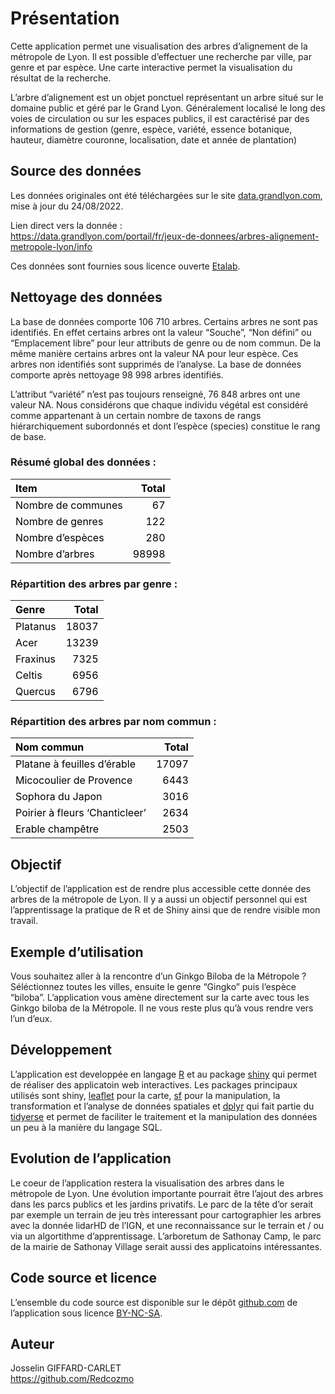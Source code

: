 <style type="text/css">
#shiny-tab-explanation {
  max-width: 90ch;
  margin-left: auto;
  margin-right: auto;
  font-size: 1.2em;
}
</style>

# Présentation

Cette application permet une visualisation des arbres d’alignement de la
métropole de Lyon. Il est possible d’effectuer une recherche par ville,
par genre et par espèce. Une carte interactive permet la visualisation
du résultat de la recherche.

L’arbre d’alignement est un objet ponctuel représentant un arbre situé
sur le domaine public et géré par le Grand Lyon. Généralement localisé
le long des voies de circulation ou sur les espaces publics, il est
caractérisé par des informations de gestion (genre, espèce, variété,
essence botanique, hauteur, diamètre couronne, localisation, date et
année de plantation)<br>

## Source des données

Les données originales ont été téléchargées sur le site
[data.grandlyon.com](https://data.grandlyon.com), mise à jour du
24/08/2022.

Lien direct vers la donnée :<br>
<https://data.grandlyon.com/portail/fr/jeux-de-donnees/arbres-alignement-metropole-lyon/info>

Ces données sont fournies sous licence ouverte
[Etalab](https://data.grandlyon.com/portail/fr/assets/licences/ETALAB-Licence-Ouverte-v2.0.pdf).

## Nettoyage des données

La base de données comporte 106 710 arbres. Certains arbres ne sont pas
identifiés. En effet certains arbres ont la valeur “Souche”, “Non
défini” ou “Emplacement libre” pour leur attributs de genre ou de nom
commun. De la même manière certains arbres ont la valeur NA pour leur
espèce. Ces arbres non identifiés sont supprimés de l’analyse. La base
de données comporte après nettoyage 98 998 arbres identifiés.

L’attribut “variété” n’est pas toujours renseigné, 76 848 arbres ont une
valeur NA. Nous considérons que chaque individu végétal est considéré
comme appartenant à un certain nombre de taxons de rangs
hiérarchiquement subordonnés et dont l’espèce (species) constitue le
rang de base.

### Résumé global des données :

<table class="table table-striped" style="color: black; width: auto !important; ">
<thead>
<tr>
<th style="text-align:left;">
Item
</th>
<th style="text-align:right;">
Total
</th>
</tr>
</thead>
<tbody>
<tr>
<td style="text-align:left;">
Nombre de communes
</td>
<td style="text-align:right;">
67
</td>
</tr>
<tr>
<td style="text-align:left;">
Nombre de genres
</td>
<td style="text-align:right;">
122
</td>
</tr>
<tr>
<td style="text-align:left;">
Nombre d’espèces
</td>
<td style="text-align:right;">
280
</td>
</tr>
<tr>
<td style="text-align:left;">
Nombre d’arbres
</td>
<td style="text-align:right;">
98998
</td>
</tr>
</tbody>
</table>

### Répartition des arbres par genre :

<table class="table table-striped table-hover table-condensed table-responsive" style="color: black; width: auto !important; ">
<thead>
<tr>
<th style="text-align:left;">
Genre
</th>
<th style="text-align:right;">
Total
</th>
</tr>
</thead>
<tbody>
<tr>
<td style="text-align:left;">
Platanus
</td>
<td style="text-align:right;">
18037
</td>
</tr>
<tr>
<td style="text-align:left;">
Acer
</td>
<td style="text-align:right;">
13239
</td>
</tr>
<tr>
<td style="text-align:left;">
Fraxinus
</td>
<td style="text-align:right;">
7325
</td>
</tr>
<tr>
<td style="text-align:left;">
Celtis
</td>
<td style="text-align:right;">
6956
</td>
</tr>
<tr>
<td style="text-align:left;">
Quercus
</td>
<td style="text-align:right;">
6796
</td>
</tr>
</tbody>
</table>

### Répartition des arbres par nom commun :

<table class="table table-striped table-hover table-condensed table-responsive" style="color: black; width: auto !important; ">
<thead>
<tr>
<th style="text-align:left;">
Nom commun
</th>
<th style="text-align:right;">
Total
</th>
</tr>
</thead>
<tbody>
<tr>
<td style="text-align:left;">
Platane à feuilles d’érable
</td>
<td style="text-align:right;">
17097
</td>
</tr>
<tr>
<td style="text-align:left;">
Micocoulier de Provence
</td>
<td style="text-align:right;">
6443
</td>
</tr>
<tr>
<td style="text-align:left;">
Sophora du Japon
</td>
<td style="text-align:right;">
3016
</td>
</tr>
<tr>
<td style="text-align:left;">
Poirier à fleurs ‘Chanticleer’
</td>
<td style="text-align:right;">
2634
</td>
</tr>
<tr>
<td style="text-align:left;">
Erable champêtre
</td>
<td style="text-align:right;">
2503
</td>
</tr>
</tbody>
</table>

## Objectif

L’objectif de l’application est de rendre plus accessible cette donnée
des arbres de la métropole de Lyon. Il y a aussi un objectif personnel
qui est l’apprentissage la pratique de R et de Shiny ainsi que de rendre
visible mon travail.

## Exemple d’utilisation

Vous souhaitez aller à la rencontre d’un Ginkgo Biloba de la Métropole ?
Séléctionnez toutes les villes, ensuite le genre “Gingko” puis l’espèce
“biloba”. L’application vous amène directement sur la carte avec tous
les Ginkgo biloba de la Métropole. Il ne vous reste plus qu’à vous
rendre vers l’un d’eux.

## Développement

L’application est developpée en langage
[R](https://fr.wikipedia.org/wiki/R_(langage)) et au package
[shiny](https://shiny.posit.co/r/getstarted/shiny-basics/lesson1/index.html)
qui permet de réaliser des applicatoin web interactives. Les packages
principaux utilisés sont shiny, [leaflet]() pour la carte,
[sf](https://r-spatial.github.io/sf/) pour la manipulation, la
transformation et l’analyse de données spatiales et
[dplyr](https://dplyr.tidyverse.org/) qui fait partie du
[tidyerse](https://www.tidyverse.org/) et permet de faciliter le
traitement et la manipulation des données un peu à la manière du langage
SQL.

## Evolution de l’application

Le coeur de l’application restera la visualisation des arbres dans le
métropole de Lyon. Une évolution importante pourrait être l’ajout des
arbres dans les parcs publics et les jardins privatifs. Le parc de la
tête d’or serait par exemple un terrain de jeu très interessant pour
cartographier les arbres avec la donnée lidarHD de l’IGN, et une
reconnaissance sur le terrain et / ou via un algortithme
d’apprentissage. L’arboretum de Sathonay Camp, le parc de la mairie de
Sathonay Village serait aussi des applicatoins intéressantes.

## Code source et licence

L’ensemble du code source est disponible sur le dépôt
[github.com](https://github.com/) de l’application sous licence
[BY-NC-SA](https://creativecommons.org/licenses/by-nc-sa/4.0/).

## Auteur

Josselin GIFFARD-CARLET<br> <https://github.com/Redcozmo>
